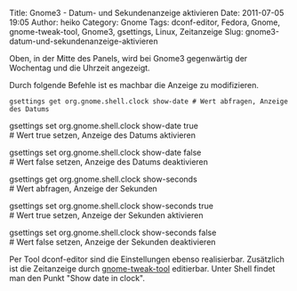Title: Gnome3 - Datum- und Sekundenanzeige aktivieren
Date: 2011-07-05 19:05
Author: heiko
Category: Gnome
Tags: dconf-editor, Fedora, Gnome, gnome-tweak-tool, Gnome3, gsettings, Linux, Zeitanzeige
Slug: gnome3-datum-und-sekundenanzeige-aktivieren

Oben, in der Mitte des Panels, wird bei Gnome3 gegenwärtig der Wochentag
und die Uhrzeit angezeigt.

Durch folgende Befehle ist es machbar die Anzeige zu modifizieren.

`gsettings get org.gnome.shell.clock show-date # Wert abfragen, Anzeige des Datums`

gsettings set org.gnome.shell.clock show-date true  
\# Wert true setzen, Anzeige des Datums aktivieren

gsettings set org.gnome.shell.clock show-date false  
\# Wert false setzen, Anzeige des Datums deaktivieren

gsettings get org.gnome.shell.clock show-seconds  
\# Wert abfragen, Anzeige der Sekunden

gsettings set org.gnome.shell.clock show-seconds true  
\# Wert true setzen, Anzeige der Sekunden aktivieren

gsettings set org.gnome.shell.clock show-seconds false  
\# Wert false setzen, Anzeige der Sekunden deaktivieren</code>

Per Tool dconf-editor sind die Einstellungen ebenso realisierbar.
Zusätzlich ist die Zeitanzeige durch [gnome-tweak-tool][] editierbar.
Unter Shell findet man den Punkt "Show date in clock".

  [gnome-tweak-tool]: https://live.gnome.org/GnomeTweakTool
    "Link zu GnomeTweakTool"
